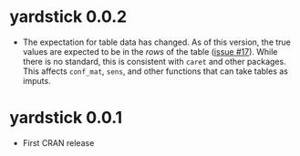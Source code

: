 # yardstick 0.0.2

* The expectation for table data has changed. As of this version, the true values are expected to be in the _rows_ of the table ([issue #17](https://github.com/topepo/yardstick/issues/17)). While there is no standard, this is consistent with `caret` and other packages. This affects `conf_mat`, `sens`, and other functions that can take tables as imputs. 


# yardstick 0.0.1

* First CRAN release

